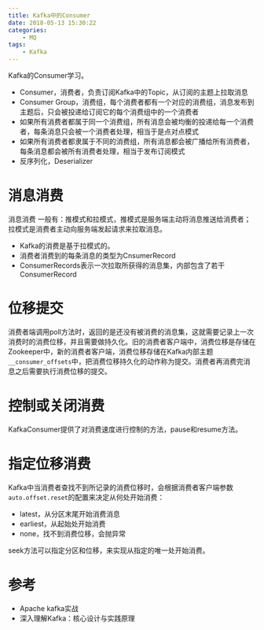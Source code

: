 ```yaml
---
title: Kafka中的Consumer
date: 2018-05-13 15:30:22
categories: 
	- MQ
tags:
	- Kafka
---
```


Kafka的Consumer学习。

<!--more-->

- Consumer，消费者，负责订阅Kafka中的Topic，从订阅的主题上拉取消息
- Consumer Group，消费组，每个消费者都有一个对应的消费组，消息发布到主题后，只会被投递给订阅它的每个消费组中的一个消费者
- 如果所有消费者都属于同一个消费组，所有消息会被均衡的投递给每一个消费者，每条消息只会被一个消费者处理，相当于是点对点模式
- 如果所有消费者都隶属于不同的消费组，所有消息都会被广播给所有消费者，每条消息都会被所有消费者处理，相当于发布订阅模式
- 反序列化，Deserializer

# 消息消费

消息消费 一般有：推模式和拉模式，推模式是服务端主动将消息推送给消费者；拉模式是消费者主动向服务端发起请求来拉取消息。

- Kafka的消费是基于拉模式的。
- 消费者消费到的每条消息的类型为CnsumerRecord
- ConsumerRecords表示一次拉取所获得的消息集，内部包含了若干ConsumerRecord

# 位移提交

消费者端调用poll方法时，返回的是还没有被消费的消息集，这就需要记录上一次消费时的消费位移，并且需要做持久化。旧的消费者客户端中，消费位移是存储在Zookeeper中，新的消费者客户端，消费位移存储在Kafka内部主题`__consumer_offsets`中，把消费位移持久化的动作称为提交。消费者再消费完消息之后需要执行消费位移的提交。

# 控制或关闭消费

KafkaConsumer提供了对消费速度进行控制的方法，pause和resume方法。

# 指定位移消费

Kafka中当消费者查找不到所记录的消费位移时，会根据消费者客户端参数`auto.offset.reset`的配置来决定从何处开始消费：

- latest，从分区末尾开始消费消息
- earliest，从起始处开始消费
- none，找不到消费位移，会抛异常

seek方法可以指定分区和位移，来实现从指定的唯一处开始消费。

# 参考

- Apache kafka实战
- 深入理解Kafka：核心设计与实践原理
